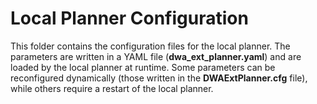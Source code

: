 # Local Planner Configuration

This folder contains the configuration files for the local planner. The parameters are written in a YAML file (**dwa_ext_planner.yaml**) and are loaded by the local planner at runtime. Some parameters can be reconfigured dynamically (those written in the **DWAExtPlanner.cfg** file), while others require a restart of the local planner.